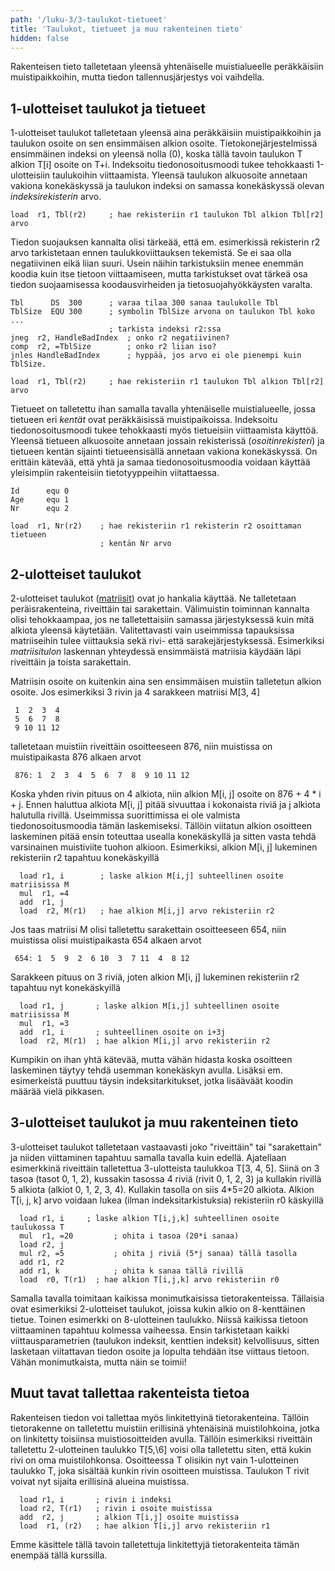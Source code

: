 ```yaml
---
path: '/luku-3/3-taulukot-tietueet'
title: 'Taulukot, tietueet ja muu rakenteinen tieto'
hidden: false
---
```


<div>
<lead>Rakenteisen tieto talletetaan yleensä yhtenäiselle muistialueelle peräkkäisiin muistipaikkoihin, mutta tiedon tallennusjärjestys voi vaihdella. </lead>
</div>

## 1-ulotteiset taulukot ja tietueet

1-ulotteiset taulukot talletetaan yleensä aina peräkkäisiin muistipaikkoihin ja taulukon osoite on sen ensimmäisen alkion osoite. Tietokonejärjestelmissä ensimmäinen indeksi on yleensä nolla (0), koska tällä tavoin taulukon T alkion T[i] osoite on T+i. Indeksoitu tiedonosoitusmoodi tukee tehokkaasti 1-ulotteisiin taulukoihin viittaamista. Yleensä taulukon alkuosoite annetaan vakiona konekäskyssä ja taulukon indeksi on samassa konekäskyssä olevan _indeksirekisterin_ arvo.

```
load  r1, Tbl(r2)     ; hae rekisteriin r1 taulukon Tbl alkion Tbl[r2] arvo
```

Tiedon suojauksen kannalta olisi tärkeää, että em. esimerkissä rekisterin r2 arvo tarkistetaan ennen taulukkoviittauksen tekemistä. Se ei saa olla negatiivinen eikä liian suuri. Usein näihin tarkistuksiin menee enemmän koodia kuin itse tietoon viittaamiseen, mutta tarkistukset ovat tärkeä osa tiedon suojaamisessa koodausvirheiden ja tietosuojahyökkäysten varalta.

```
Tbl      DS  300      ; varaa tilaa 300 sanaa taulukolle Tbl
TblSize  EQU 300      ; symbolin TblSize arvona on taulukon Tbl koko
...
                      ; tarkista indeksi r2:ssa
jneg  r2, HandleBadIndex  ; onko r2 negatiivinen?
comp  r2, =TblSize        ; onko r2 liian iso?
jnles HandleBadIndex      ; hyppää, jos arvo ei ole pienempi kuin TblSize.

load  r1, Tbl(r2)     ; hae rekisteriin r1 taulukon Tbl alkion Tbl[r2] arvo
``` 

Tietueet on talletettu ihan samalla tavalla yhtenäiselle muistialueelle, jossa tietueen eri _kentät_ ovat peräkkäisissä muistipaikoissa. Indeksoitu tiedonosoitusmoodi tukee tehokkaasti myös tietueisiin viittaamista käyttöä. Yleensä tietueen alkuosoite annetaan jossain rekisterissä (_osoitinrekisteri_) ja tietueen kentän sijainti tietueensisällä annetaan vakiona konekäskyssä. On erittäin kätevää, että yhtä ja samaa tiedonosoitusmoodia voidaan käyttää yleisimpiin rakenteisiin tietotyyppeihin viitattaessa.

```
Id      equ 0
Age     equ 1
Nr      equ 2

load  r1, Nr(r2)    ; hae rekisteriin r1 rekisterin r2 osoittaman tietueen 
                    ; kentän Nr arvo
``` 

## 2-ulotteiset taulukot

2-ulotteiset taulukot ([matriisit](https://fi.wikipedia.org/wiki/Matriisi)) ovat jo hankalia käyttää. Ne talletetaan peräisrakenteina, riveittäin tai sarakettain. Välimuistin toiminnan kannalta olisi tehokkaampaa, jos ne talletettaisiin samassa järjestyksessä kuin mitä alkiota yleensä käytetään. Valitettavasti vain useimmissa tapauksissa matriiseihin tulee viittauksia sekä rivi- että sarakejärjestyksessä. Esimerkiksi _matriisitulon_ laskennan yhteydessä ensimmäistä matriisia käydään läpi riveittäin ja toista sarakettain.

Matriisin osoite on kuitenkin aina sen ensimmäisen muistiin talletetun alkion osoite. Jos esimerkiksi 3 rivin ja 4 sarakkeen matriisi M\[3, 4\]  

```
 1  2  3  4
 5  6  7  8
 9 10 11 12
``` 

talletetaan muistiin riveittäin osoitteeseen 876, niin muistissa on muistipaikasta 876 alkaen arvot

```
 876: 1  2  3  4  5  6  7  8  9 10 11 12
``` 

Koska yhden rivin pituus on 4 alkiota, niin alkion M\[i, j\] osoite on 876 + 4 \* i + j. Ennen haluttua alkiota M\[i, j\] pitää sivuuttaa i kokonaista riviä ja j alkiota halutulla rivillä. Useimmissa suorittimissa ei ole valmista tiedonosoitusmoodia tämän laskemiseksi. Tällöin viitatun alkion osoitteen laskeminen pitää ensin toteuttaa usealla konekäskyllä ja sitten vasta tehdä varsinainen muistiviite tuohon alkioon. Esimerkiksi, alkion M\[i, j\] lukeminen rekisteriin r2 tapahtuu konekäskyillä

```
  load r1, i        ; laske alkion M[i,j] suhteellinen osoite matriisissa M
  mul  r1, =4
  add  r1, j
  load  r2, M(r1)   ; hae alkion M[i,j] arvo rekisteriin r2
``` 

Jos taas matriisi M olisi talletettu sarakettain osoitteeseen 654, niin muistissa olisi muistipaikasta 654 alkaen arvot

```
 654: 1  5  9  2  6 10  3  7 11  4  8 12
``` 

Sarakkeen pituus on 3 riviä, joten alkion M\[i, j\] lukeminen rekisteriin r2 tapahtuu nyt konekäskyillä

```
  load r1, j       ; laske alkion M[i,j] suhteellinen osoite matriisissa M
  mul  r1, =3
  add  r1, i       ; suhteellinen osoite on i+3j 
  load  r2, M(r1)  ; hae alkion M[i,j] arvo rekisteriin r2
```

Kumpikin on ihan yhtä kätevää, mutta vähän hidasta koska osoitteen laskeminen täytyy tehdä usemman konekäskyn avulla. Lisäksi em. esimerkeistä puuttuu täysin indeksitarkitukset, jotka lisääväät koodin määrää vielä pikkasen.

## 3-ulotteiset taulukot ja muu rakenteinen tieto

3-ulotteiset taulukot talletetaan vastaavasti joko "riveittäin" tai "sarakettain" ja niiden viittaminen tapahtuu samalla tavalla kuin edellä. Ajatellaan esimerkkinä riveittäin talletettua 3-ulotteista taulukkoa T\[3, 4, 5\]. Siinä on 3 tasoa (tasot 0, 1, 2), kussakin tasossa 4 riviä (rivit 0, 1, 2, 3) ja kullakin rivillä 5 alkiota (alkiot 0, 1, 2, 3, 4). Kullakin tasolla on siis 4\*5=20 alkiota. Alkion T\[i, j, k\] arvo voidaan lukea (ilman indeksitarkistuksia) rekisteriin r0 käskyillä

```
  load r1, i     ; laske alkion T[i,j,k] suhteellinen osoite taulukossa T
  mul  r1, =20         ; ohita i tasoa (20*i sanaa) 
  load r2, j
  mul r2, =5           ; ohita j riviä (5*j sanaa) tällä tasolla
  add r1, r2
  add r1, k            ; ohita k sanaa tällä rivillä
  load  r0, T(r1)  ; hae alkion T[i,j,k] arvo rekisteriin r0
``` 

Samalla tavalla toimitaan kaikissa monimutkaisissa tietorakenteissa. Tällaisia ovat esimerkiksi 2-ulotteiset taulukot, joissa kukin alkio on 8-kenttäinen tietue. Toinen esimerkki on 8-ulotteinen taulukko. Niissä kaikissa tietoon viittaaminen tapahtuu kolmessa vaiheessa. Ensin tarkistetaan kaikki viittausparametrien (taulukon indeksit, kenttien indeksit) kelvollisuus, sitten lasketaan viitattavan tiedon osoite ja lopulta tehdään itse viittaus tietoon. Vähän monimutkaista, mutta näin se toimii!

## Muut tavat tallettaa rakenteista tietoa

Rakenteisen tiedon voi tallettaa myös linkitettyinä tietorakenteina. Tällöin tietorakenne on talletettu muistiin erillisinä yhtenäisinä muistilohkoina, jotka on linkitetty toisiinsa muistiosoitteiden avulla. Tällöin esimerkiksi riveittäin talletettu 2-ulotteinen taulukko T\[5,\6] voisi olla talletettu siten, että kukin rivi on oma muistilohkonsa. Osoitteessa T olisikin nyt vain 1-ulotteinen taulukko T, joka sisältää kunkin rivin osoitteen muistissa. Taulukon T rivit voivat nyt sijaita erillisinä alueina muistissa.

```
  load r1, i       ; rivin i indeksi
  load r2, T(r1)   ; rivin i osoite muistissa
  add  r2, j       ; alkion T[i,j] osoite muistissa
  load  r1, (r2)   ; hae alkion T[i,j] arvo rekisteriin r1
```

Emme käsittele tällä tavoin talletettuja linkitettyjä tietorakenteita tämän enempää tällä kurssilla.

<!-- Quizes 3.3.10-13  -->
<div><quiznator id="5c936a37244fe21455cbf37d"></quiznator></div>
<div><quiznator id="5c936c79244fe21455cbf384"></quiznator></div>
<div><quiznator id="5c936d5514524713f95a9587"></quiznator></div>
<div><quiznator id="5c9383f63972a9147410b276"></quiznator></div>
